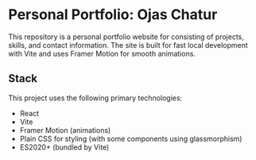 # Personal Portfolio: Ojas Chatur

This repository is a personal portfolio website for consisting of projects, skills, and contact information. The site is built for fast local development with Vite and uses Framer Motion for smooth animations.


## Stack

This project uses the following primary technologies:

- React
- Vite
- Framer Motion (animations)
- Plain CSS for styling (with some components using glassmorphism)
- ES2020+ (bundled by Vite)
